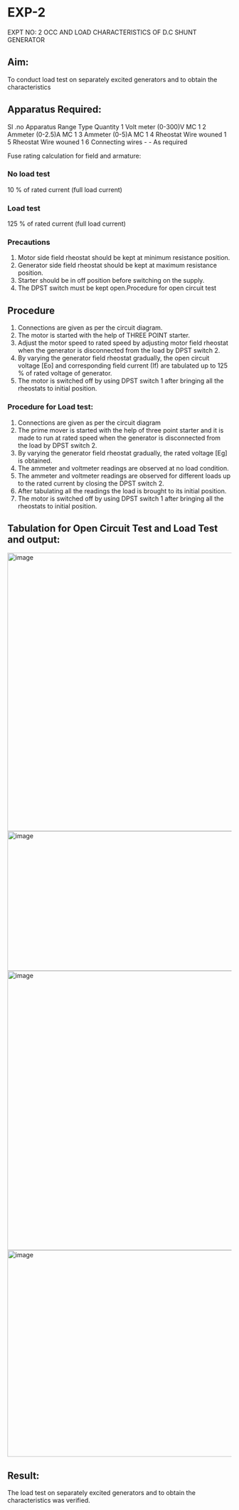 # EXP-2
EXPT NO: 2 OCC AND LOAD CHARACTERISTICS OF D.C SHUNT GENERATOR

## Aim:
To conduct load test on separately excited generators and to obtain the characteristics

## Apparatus Required:

Sl .no	Apparatus	Range	Type	Quantity
1	Volt meter	(0-300)V	MC	1
2	Ammeter	(0-2.5)A	MC	1
3	Ammeter	(0-5)A	MC	1
4	Rheostat		Wire wouned	1
5	Rheostat		Wire wouned	1
6	Connecting wires	-	-	As required

Fuse rating calculation for field and armature:

### No load test

10 % of rated current (full load current)

### Load test

125 % of rated current (full load current)

### Precautions

1.   Motor side field rheostat should be kept at minimum resistance position.
2.   Generator side field rheostat should be kept at maximum resistance position.
3.   Starter should be in off position before switching on the supply.
4.   The DPST switch must be kept open.Procedure for open circuit test
   
## Procedure
1.   Connections are given as per the circuit diagram.
2.   The motor is started with the help of THREE POINT starter.
3.   Adjust the motor speed to rated speed by adjusting motor field rheostat when the generator is disconnected from the load by DPST switch 2.
4.   By  varying  the  generator  field  rheostat  gradually,  the  open  circuit  voltage  [Eo]  and corresponding field current (If) are tabulated up to 125 % of rated voltage of generator.
5.   The motor is switched off by using DPST switch 1 after bringing all the rheostats to initial position.

### Procedure for Load test:

1.   Connections are given as per the circuit diagram
2.   The prime mover is started with the help of three point starter and it is made to run at rated speed when the generator is disconnected from the load by DPST switch 2.
3.   By varying the generator field rheostat gradually, the rated voltage [Eg] is obtained.
4.   The ammeter and voltmeter readings are observed at no load condition.
5.   The ammeter and voltmeter readings are observed for different loads up to the rated current by closing the DPST switch 2.
6.   After tabulating all the readings the load is brought to its initial position.
7.   The motor is switched off by using DPST switch 1 after bringing all the rheostats to initial position.

## Tabulation for Open Circuit Test and  Load Test and output:



<img width="1075" height="624" alt="image" src="https://github.com/user-attachments/assets/b0346d73-44a3-4dba-9b1f-d70301cac158" />
<img width="1067" height="313" alt="image" src="https://github.com/user-attachments/assets/96395d38-dc08-48f3-b571-a34078c545bc" />


<img width="1370" height="626" alt="image" src="https://github.com/user-attachments/assets/4395226d-7c9d-434a-9352-8df720a22892" />
<img width="1373" height="463" alt="image" src="https://github.com/user-attachments/assets/40dd5e1a-f4f8-4517-9fd3-01d59f710850" />


 
## Result:
The load test on separately excited generators and to obtain the characteristics was verified.
